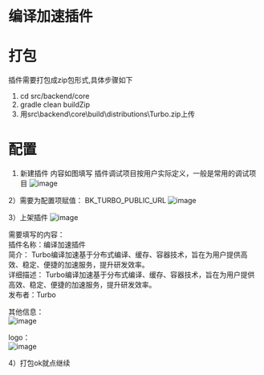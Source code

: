 # 编译加速插件

# 打包

插件需要打包成zip包形式,具体步骤如下


1. cd src/backend/core
2. gradle clean buildZip
3. 用src\backend\core\build\distributions\Turbo.zip上传

# 配置

1) 新建插件
   内容如图填写
   插件调试项目按用户实际定义，一般是常用的调试项目
![image](https://user-images.githubusercontent.com/21979373/130023736-d6d1aa39-e82b-42b5-b819-161815dcc182.png)



2）需要为配置项赋值：
BK_TURBO_PUBLIC_URL
![image](https://user-images.githubusercontent.com/21979373/130024293-0b9228f3-8210-44f0-b58d-180f9afe6fd4.png)


3）上架插件
![image](https://user-images.githubusercontent.com/21979373/130024593-8ac2ceb2-fffc-4ebf-9d2f-35dbe385486d.png)


需要填写的内容：  
插件名称：编译加速插件  
简介：  Turbo编译加速基于分布式编译、缓存、容器技术，旨在为用户提供高效、稳定、便捷的加速服务，提升研发效率。  
详细描述：  Turbo编译加速基于分布式编译、缓存、容器技术，旨在为用户提供高效、稳定、便捷的加速服务，提升研发效率。  
发布者：Turbo  

其他信息：  
![image](https://user-images.githubusercontent.com/21979373/130024909-0f4c4e3e-1be7-4651-aef3-f768582c635b.png)

logo：  
![image](https://user-images.githubusercontent.com/21979373/130024979-0ca60cc1-dfac-4098-8bde-3e0b97d07b12.png)



4）打包ok就点继续



